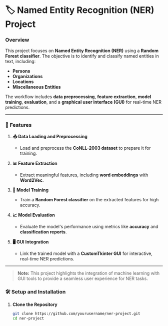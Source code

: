 
# 🏷️ **Named Entity Recognition (NER) Project** 

### **Overview**
This project focuses on **Named Entity Recognition (NER)** using a **Random Forest classifier**. The objective is to identify and classify named entities in text, including:  
- **Persons**  
- **Organizations**  
- **Locations**  
- **Miscellaneous Entities**  

The workflow includes **data preprocessing**, **feature extraction**, **model training**, **evaluation**, and a **graphical user interface (GUI)** for real-time NER predictions.

---

### 🌟 **Features**
1. **📥 Data Loading and Preprocessing**  
   - Load and preprocess the **CoNLL-2003 dataset** to prepare it for training.  

2. **📊 Feature Extraction**  
   - Extract meaningful features, including **word embeddings** with **Word2Vec**.  

3. **🧠 Model Training**  
   - Train a **Random Forest classifier** on the extracted features for high accuracy.  

4. **📈 Model Evaluation**  
   - Evaluate the model's performance using metrics like **accuracy** and **classification reports**.  

5. **🖥️ GUI Integration**  
   - Link the trained model with a **CustomTkinter GUI** for interactive, real-time NER predictions.  

---

> **Note:** This project highlights the integration of machine learning with GUI tools to provide a seamless user experience for NER tasks.

### 🛠️ **Setup and Installation**

1. **Clone the Repository**
   ```bash
   git clone https://github.com/yourusername/ner-project.git
   cd ner-project

   
